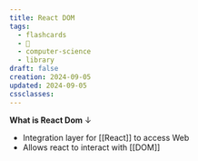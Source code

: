 ```yaml
---
title: React DOM
tags:
  - flashcards
  - 🌱
  - computer-science
  - library
draft: false
creation: 2024-09-05
updated: 2024-09-05
cssclasses:
---
```


**What is React Dom**
↓
- Integration layer for [[React]] to access Web
- Allows react to interact with [[DOM]]
<!--SR:!2024-12-13,4,270-->
